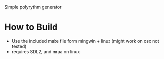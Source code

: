 Simple polyrythm generator

# How to Build



- Use the included make file form mingwin + linux (might work on osx not tested)
- requires SDL2, and mraa on linux